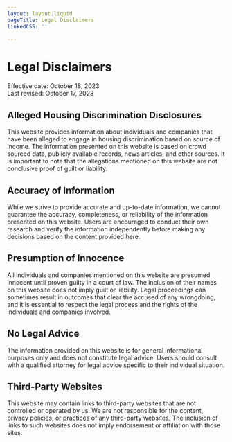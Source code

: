 ```yaml
---
layout: layout.liquid
pageTitle: Legal Disclaimers
linkedCSS: ''

---
```

# Legal Disclaimers

Effective date: October 18, 2023  
Last revised: October 17, 2023

## Alleged Housing Discrimination Disclosures

This website provides information about individuals and companies that have been alleged to engage in housing discrimination based on source of income. The information presented on this website is based on crowd sourced data, publicly available records, news articles, and other sources. It is important to note that the allegations mentioned on this website are not conclusive proof of guilt or liability.

## Accuracy of Information

While we strive to provide accurate and up-to-date information, we cannot guarantee the accuracy, completeness, or reliability of the information presented on this website. Users are encouraged to conduct their own research and verify the information independently before making any decisions based on the content provided here.

## Presumption of Innocence

All individuals and companies mentioned on this website are presumed innocent until proven guilty in a court of law. The inclusion of their names on this website does not imply guilt or liability. Legal proceedings can sometimes result in outcomes that clear the accused of any wrongdoing, and it is essential to respect the legal process and the rights of the individuals and companies involved.

## No Legal Advice

The information provided on this website is for general informational purposes only and does not constitute legal advice. Users should consult with a qualified attorney for legal advice specific to their individual situation.

## Third-Party Websites

This website may contain links to third-party websites that are not controlled or operated by us. We are not responsible for the content, privacy policies, or practices of any third-party websites. The inclusion of links to such websites does not imply endorsement or affiliation with those sites.
